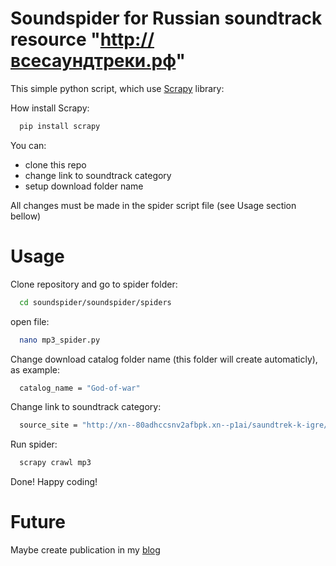 # Soundspider for Russian soundtrack resource "http://всесаундтреки.рф"
This simple python script, which use [Scrapy] library:

How install Scrapy:
```sh
  pip install scrapy
```

You can:
* clone this repo
* change link to soundtrack category
* setup download folder name

All changes must be made in the spider script file (see Usage section bellow)

# Usage
Clone repository and go to spider folder:
```sh
  cd soundspider/soundspider/spiders
```

open file:
```sh
  nano mp3_spider.py
```

Change download catalog folder name (this folder will create automaticly), as example:
```sh
  catalog_name = "God-of-war"
```

Change link to soundtrack category:
```sh
  source_site = "http://xn--80adhccsnv2afbpk.xn--p1ai/saundtrek-k-igre/7141-2018-god-of-war-soundtrack.html"
```

Run spider:
```sh
  scrapy crawl mp3
```

Done! Happy coding!

# Future

Maybe create publication in my [blog]

[Scrapy]: https://scrapy.org/
[blog]: https://sys-adm.in